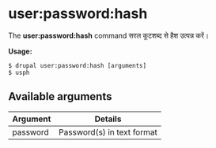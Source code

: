 # user:password:hash
The **user:password:hash** command सरल कूटशब्द से हैश उत्पन्न करें।

**Usage:**
```
$ drupal user:password:hash [arguments] 
$ usph  
```

## Available arguments
Argument | Details
---------|-------------
password | Password(s) in text format
